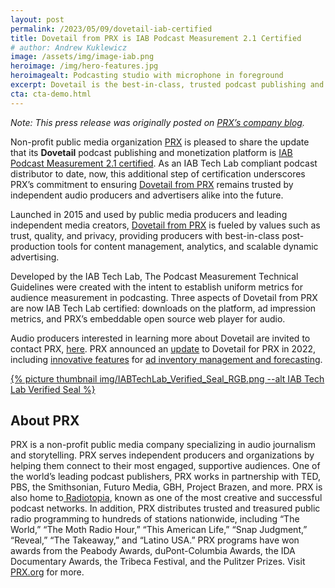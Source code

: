 ```yaml
---
layout: post
permalink: /2023/05/09/dovetail-iab-certified
title: Dovetail from PRX is IAB Podcast Measurement 2.1 Certified
# author: Andrew Kuklewicz
image: /assets/img/image-iab.png
heroimage: /img/hero-features.jpg
heroimagealt: Podcasting studio with microphone in foreground
excerpt: Dovetail is the best-in-class, trusted podcast publishing and monetization platform developed by public media organization PRX.
cta: cta-demo.html
---
```


<p><em>Note: This press release was originally posted on <a href="https://medium.com/prxofficial/dovetail-from-prx-is-iab-podcast-measurement-2-1-certified-a24d2ed43b2e">PRX’s company blog</a>.</em></p>

<p>Non-profit public media organization <a href="http://www.prx.org/">PRX</a> is pleased to share the update that its <strong>Dovetail</strong> podcast publishing and monetization platform is <a href="https://iabtechlab.com/compliance-programs/compliant-companies/#">IAB Podcast Measurement 2.1 certified</a>. As an IAB Tech Lab compliant podcast distributor to date, now, this additional step of certification underscores PRX&rsquo;s commitment to ensuring <a href="/">Dovetail from PRX</a> remains trusted by independent audio producers and advertisers alike into the future.</p>
<p>Launched in 2015 and used by public media producers and leading independent media creators, <a href="/">Dovetail from PRX</a> is fueled by values such as trust, quality, and privacy, providing producers with best-in-class post-production tools for content management, analytics, and scalable dynamic advertising.</p>
<p>Developed by the IAB Tech Lab, The Podcast Measurement Technical Guidelines were created with the intent to establish uniform metrics for audience measurement in podcasting. Three aspects of Dovetail from PRX are now IAB Tech Lab certified: downloads on the platform, ad impression metrics, and PRX&rsquo;s embeddable open source web player for audio.</p>
<p>Audio producers interested in learning more about Dovetail are invited to contact PRX, <a href="/contact/">here</a>. PRX announced an <a href="https://medium.com/prxofficial/prx-bolsters-its-dovetail-podcast-publishing-platform-increasing-services-available-to-public-64aae9c91709" rel="noopener">update</a> to Dovetail for PRX in 2022, including <a href="/features">innovative features</a> for <a href="/2022/10/07/what-is-dovetail-from-prx">ad inventory management and forecasting</a>.</p>
<p><a href="https://iabtechlab.com/compliance-programs/compliant-companies/#">{% picture thumbnail img/IABTechLab_Verified_Seal_RGB.png --alt IAB Tech Lab Verified Seal %}</a></p>
<h2><strong>About PRX</strong></h2>
<p>PRX is a non-profit public media company specializing in audio journalism and storytelling. PRX serves independent producers and organizations by helping them connect to their most engaged, supportive audiences. One of the world&rsquo;s leading podcast publishers, PRX works in partnership with TED, PBS, the Smithsonian, Futuro Media, GBH, Project Brazen, and more. PRX is also home to<a href="http://radiotopia.fm/"> Radiotopia</a>, known as one of the most creative and successful podcast networks. In addition, PRX distributes trusted and treasured public radio programming to hundreds of stations nationwide, including &ldquo;The World,&rdquo; &ldquo;The Moth Radio Hour,&rdquo; &ldquo;This American Life,&rdquo; &ldquo;Snap Judgment,&rdquo; &ldquo;Reveal,&rdquo; &ldquo;The Takeaway,&rdquo; and &ldquo;Latino USA.&rdquo; PRX programs have won awards from the Peabody Awards, duPont-Columbia Awards, the IDA Documentary Awards, the Tribeca Festival, and the Pulitzer Prizes. Visit<a href="http://www.prx.org/"> PRX.org</a> for more.</p>
